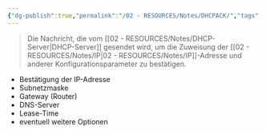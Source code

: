 ```yaml
---
{"dg-publish":true,"permalink":"/02 - RESOURCES/Notes/DHCPACK/","tags":["netzwerk/protocol"],"noteIcon":"","updated":"2025-03-16T23:30:38.138+01:00"}
---
```


>Die Nachricht, die vom [[02 - RESOURCES/Notes/DHCP-Server\|DHCP-Server]] gesendet wird, um die Zuweisung der [[02 - RESOURCES/Notes/IP\|02 - RESOURCES/Notes/IP]]-Adresse und anderer Konfigurationsparameter zu bestätigen.

- Bestätigung der IP-Adresse
- Subnetzmaske
- Gateway (Router)
- DNS-Server
- Lease-Time
- eventuell weitere Optionen